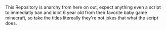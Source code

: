This Repository is anarchy from here on out, expect anything even a script to immediatly ban and idiot 6 year old from their favorite baby game minecraft, so take the titles litereally they're not jokes that what the script does.
